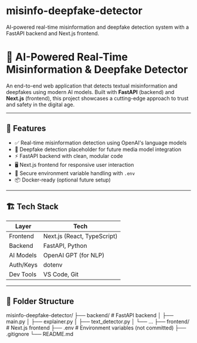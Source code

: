 # misinfo-deepfake-detector
AI-powered real-time misinformation and deepfake detection system with a FastAPI backend and Next.js frontend.

# 🧠 AI-Powered Real-Time Misinformation & Deepfake Detector

An end-to-end web application that detects textual misinformation and deepfakes using modern AI models. Built with **FastAPI** (backend) and **Next.js** (frontend), this project showcases a cutting-edge approach to trust and safety in the digital age.

---

## 🚀 Features

- ✅ Real-time misinformation detection using OpenAI's language models
- 🧪 Deepfake detection placeholder for future media model integration
- ⚡ FastAPI backend with clean, modular code
- 🖥️ Next.js frontend for responsive user interaction
- 🔐 Secure environment variable handling with `.env`
- 📦 Docker-ready (optional future setup)

---

## 🏗️ Tech Stack

| Layer      | Tech                      |
|------------|---------------------------|
| Frontend   | Next.js (React, TypeScript) |
| Backend    | FastAPI, Python            |
| AI Models  | OpenAI GPT (for NLP)       |
| Auth/Keys  | dotenv                     |
| Dev Tools  | VS Code, Git               |

---

## 📁 Folder Structure

misinfo-deepfake-detector/
├── backend/ # FastAPI backend
│ ├── main.py
│ ├── explainer.py
│ ├── text_detector.py
│ └── ...
├── frontend/ # Next.js frontend
├── .env # Environment variables (not committed)
├── .gitignore
└── README.md
